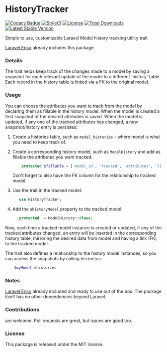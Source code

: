 <!--h-->
# HistoryTracker
[![Codacy Badge](https://api.codacy.com/project/badge/Grade/71c1e5e3e2c940fa8f3fb0ebda9db1fb)](https://www.codacy.com/app/laravel-enso/HistoryTracker?utm_source=github.com&utm_medium=referral&utm_content=laravel-enso/HistoryTracker&utm_campaign=badger)
[![StyleCI](https://styleci.io/repos/85500161/shield?branch=master)](https://styleci.io/repos/85500161)
[![License](https://poser.pugx.org/laravel-enso/historytracker/license)](https://packagist.org/packages/laravel-enso/historytracker)
[![Total Downloads](https://poser.pugx.org/laravel-enso/historytracker/downloads)](https://packagist.org/packages/laravel-enso/historytracker)
[![Latest Stable Version](https://poser.pugx.org/laravel-enso/historytracker/version)](https://packagist.org/packages/laravel-enso/historytracker)
<!--/h-->

Simple to use, customizable Laravel Model history tracking utility trait

[Laravel Enso](https://github.com/laravel-enso/Enso) already includes this package

### Details

The trait helps keep track of the changes made to a model by saving a snapshot for each relevant update of the model to a different 'history' table.
Each record in the history table is linked via a FK to the original model.

### Usage
You can choose the attributes you want to track from the model by declaring them as fillable in the history model. 
 When the model is created a first snapshot of the desired attributes is saved. When the model is updated, if any one of the tracked attributes has changed, a new snapshot/history entry is persisted.  

1. Create a histories table, such as `model_histories` - where model is what you need to keep track of.

2. Create a corresponding history model, such as `ModelHistory` and add as fillable the attributes you want tracked:

    ```php 
        protected $fillable = ['model_id', 'tracked', 'attributes', 'list'];
    ```

    Don't forget to also have the FK column for the relationship to tracked model.

3. Use the trait in the tracked model:

    ```php
       use HistoryTracker;
    ```

4. Add the `$historyModel` property to the tracked model:

    ```php
       protected  = ModelHistory::class;
    ```

Now, each time a tracked model instance is created or updated, 
if any of the tracked attributes changed, 
an entry will be inserted in the corresponding history table, 
mirroring the desired data from model and having a link (FK) to the tracked model.

The trait also defines a relationship to the history model instances, so you can access the snapshots by calling `histories`:

```php
    $myModel->histories
```  

### Notes

[Laravel Enso](https://github.com/laravel-enso/Enso) already included and ready to use out of the box.
The package itself has no other dependencies beyond Laravel.

<!--h-->
### Contributions

are welcome. Pull requests are great, but issues are good too.

### License

This package is released under the MIT license.
<!--/h-->